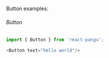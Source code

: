 Button examples:

###### Button
```js
import { Button } from 'react-pangu';

<Button text="hello world"/>
```
